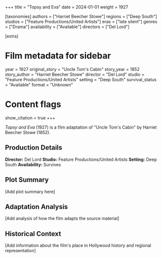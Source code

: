 +++
title = "Topsy and Eva"
date = 2024-01-01
weight = 1927

[taxonomies]
authors = ["Harriet Beecher Stowe"]
regions = ["Deep South"]
studios = ["Feature Productions/United Artists"]
eras = ["late silent"]
genres = ["Drama"]
availability = ["Available"]
directors = ["Del Lord"]

[extra]
# Film metadata for sidebar
year = 1927
original_story = "Uncle Tom's Cabin"
story_year = 1852
story_author = "Harriet Beecher Stowe"
director = "Del Lord"
studio = "Feature Productions/United Artists"
setting = "Deep South"
survival_status = "Available"
format = "Unknown"

# Content flags
show_citation = true
+++

*Topsy and Eva* (1927) is a film adaptation of "Uncle Tom's Cabin" by Harriet Beecher Stowe (1852).

## Production Details

**Director:** Del Lord
**Studio:** Feature Productions/United Artists
**Setting:** Deep South
**Availability:** Survives

## Plot Summary

[Add plot summary here]

## Adaptation Analysis

[Add analysis of how the film adapts the source material]

## Historical Context

[Add information about the film's place in Hollywood history and regional representation]